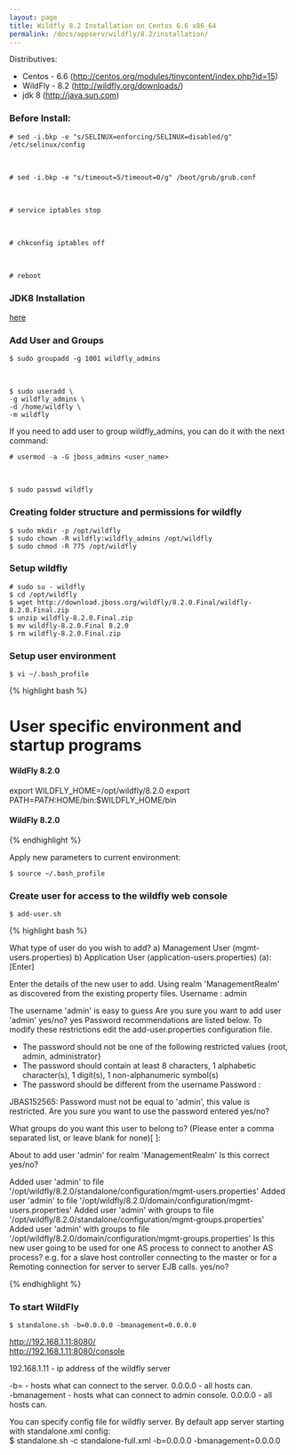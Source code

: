 ```yaml
---
layout: page
title: Wildfly 8.2 Installation on Centos 6.6 x86_64
permalink: /docs/appserv/wildfly/8.2/installation/
---
```


Distributives:

-   Centos - 6.6 (http://centos.org/modules/tinycontent/index.php?id=15)
-   WildFly - 8.2 (http://wildfly.org/downloads/)
-   jdk 8 (http://java.sun.com)

### Before Install:

    # sed -i.bkp -e "s/SELINUX=enforcing/SELINUX=disabled/g" /etc/selinux/config

<br/>

    # sed -i.bkp -e "s/timeout=5/timeout=0/g" /boot/grub/grub.conf

<br/>

    # service iptables stop

<br/>

    # chkconfig iptables off

<br/>

    # reboot

### JDK8 Installation

<a href="/devtools/jdk/setup/linux/">here</a>

### Add User and Groups

    $ sudo groupadd -g 1001 wildfly_admins

<br/>

    $ sudo useradd \
    -g wildfly_admins \
    -d /home/wildfly \
    -m wildfly

If you need to add user to group wildfly_admins, you can do it with the next command:

    # usermod -a -G jboss_admins <user_name>

<br/>

    $ sudo passwd wildfly

### Creating folder structure and permissions for wildfly

    $ sudo mkdir -p /opt/wildfly
    $ sudo chown -R wildfly:wildfly_admins /opt/wildfly
    $ sudo chmod -R 775 /opt/wildfly

### Setup wildfly

    # sudo su - wildfly
    $ cd /opt/wildfly
    $ wget http://download.jboss.org/wildfly/8.2.0.Final/wildfly-8.2.0.Final.zip
    $ unzip wildfly-8.2.0.Final.zip
    $ mv wildfly-8.2.0.Final 8.2.0
    $ rm wildfly-8.2.0.Final.zip

### Setup user environment

    $ vi ~/.bash_profile

{% highlight bash %}

# User specific environment and startup programs

#### WildFly 8.2.0

export WILDFLY_HOME=/opt/wildfly/8.2.0
export PATH=$PATH:$HOME/bin:$WILDFLY_HOME/bin

#### WildFly 8.2.0

{% endhighlight %}

Apply new parameters to current environment:

    $ source ~/.bash_profile

### Create user for access to the wildfly web console

    $ add-user.sh

{% highlight bash %}

What type of user do you wish to add?
a) Management User (mgmt-users.properties)
b) Application User (application-users.properties)
(a): [Enter]

Enter the details of the new user to add.
Using realm 'ManagementRealm' as discovered from the existing property files.
Username : admin

The username 'admin' is easy to guess
Are you sure you want to add user 'admin' yes/no? yes
Password recommendations are listed below. To modify these restrictions edit the add-user.properties configuration file.

-   The password should not be one of the following restricted values {root, admin, administrator}
-   The password should contain at least 8 characters, 1 alphabetic character(s), 1 digit(s), 1 non-alphanumeric symbol(s)
-   The password should be different from the username
    Password :

JBAS152565: Password must not be equal to 'admin', this value is restricted.
Are you sure you want to use the password entered yes/no?

What groups do you want this user to belong to? (Please enter a comma separated list, or leave blank for none)[ ]:

About to add user 'admin' for realm 'ManagementRealm'
Is this correct yes/no?

Added user 'admin' to file '/opt/wildfly/8.2.0/standalone/configuration/mgmt-users.properties'
Added user 'admin' to file '/opt/wildfly/8.2.0/domain/configuration/mgmt-users.properties'
Added user 'admin' with groups to file '/opt/wildfly/8.2.0/standalone/configuration/mgmt-groups.properties'
Added user 'admin' with groups to file '/opt/wildfly/8.2.0/domain/configuration/mgmt-groups.properties'
Is this new user going to be used for one AS process to connect to another AS process?
e.g. for a slave host controller connecting to the master or for a Remoting connection for server to server EJB calls.
yes/no?

{% endhighlight %}

### To start WildFly

    $ standalone.sh -b=0.0.0.0 -bmanagement=0.0.0.0

http://192.168.1.11:8080/  
http://192.168.1.11:8080/console

192.168.1.11 - ip address of the wildfly server

-b= - hosts what can connect to the server. 0.0.0.0 - all hosts can.  
-bmanagement - hosts what can connect to admin console. 0.0.0.0 - all hosts can.

You can specify config file for wildfly server. By default app server starting with standalone.xml config:  
$ standalone.sh -c standalone-full.xml -b=0.0.0.0 -bmanagement=0.0.0.0
